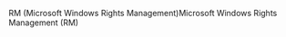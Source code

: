 <span data-ttu-id="1e91e-101">RM (Microsoft Windows Rights Management)</span><span class="sxs-lookup"><span data-stu-id="1e91e-101">Microsoft Windows Rights Management (RM)</span></span>